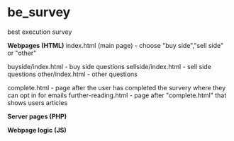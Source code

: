 # be_survey
best execution survey

**Webpages (HTML)** 
index.html (main page) - choose "buy side","sell side" or "other" 

buyside/index.html - buy side questions
sellside/index.html - sell side questions
other/index.html - other questions

complete.html - page after the user has completed the survery where they can opt in for emails
further-reading.html - page after "complete.html" that shows users articles 

**Server pages (PHP)** 

**Webpage logic (JS)** 

